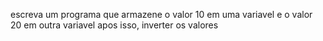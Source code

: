 escreva um programa que armazene o valor 10 em uma variavel e o valor 20 em outra variavel
apos isso, inverter os valores

